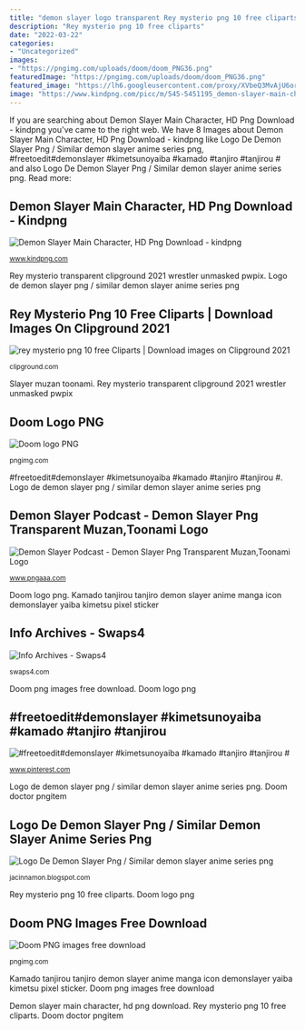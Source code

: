 ```yaml
---
title: "demon slayer logo transparent Rey mysterio png 10 free cliparts"
description: "Rey mysterio png 10 free cliparts"
date: "2022-03-22"
categories:
- "Uncategorized"
images:
- "https://pngimg.com/uploads/doom/doom_PNG36.png"
featuredImage: "https://pngimg.com/uploads/doom/doom_PNG36.png"
featured_image: "https://lh6.googleusercontent.com/proxy/XVbeQ3MvAjU6orNG2m6y2_EwclL1ksVasJRUkK5K6Fz0e4dQktZnjaC1AbNqhyOGYiPI7uubx3QP3o40M-VPgsw5FvPNwTPMRw6PizpAWDZhxT0jvnads-4zIRp6ZBjEdMVwqmrJ9shUv77apSkm0ca6-ZdRG_reBvXTJ6WlN1yk8KnQ_RwJzzzeVWvFHhWBQRs43B6ksIQ56SWrB3LZMBwmB--_azZwBn9LZTYMohHBK_HJFK1beATiWDfx0x2nBjfSXzPWu-bCkDCGZG-wUp8=w1200-h630-p-k-no-nu"
image: "https://www.kindpng.com/picc/m/545-5451195_demon-slayer-main-character-hd-png-download.png"
---
```


If you are searching about Demon Slayer Main Character, HD Png Download - kindpng you've came to the right web. We have 8 Images about Demon Slayer Main Character, HD Png Download - kindpng like Logo De Demon Slayer Png / Similar demon slayer anime series png, #freetoedit#demonslayer #kimetsunoyaiba #kamado #tanjiro #tanjirou # and also Logo De Demon Slayer Png / Similar demon slayer anime series png. Read more:

## Demon Slayer Main Character, HD Png Download - Kindpng

![Demon Slayer Main Character, HD Png Download - kindpng](https://www.kindpng.com/picc/m/545-5451195_demon-slayer-main-character-hd-png-download.png "Rey mysterio transparent clipground 2021 wrestler unmasked pwpix")

<small>www.kindpng.com</small>

Rey mysterio transparent clipground 2021 wrestler unmasked pwpix. Logo de demon slayer png / similar demon slayer anime series png

## Rey Mysterio Png 10 Free Cliparts | Download Images On Clipground 2021

![rey mysterio png 10 free Cliparts | Download images on Clipground 2021](https://clipground.com/images/rey-mysterio-png-6.png "Doom slayer textures pngimg replaced rust missing")

<small>clipground.com</small>

Slayer muzan toonami. Rey mysterio transparent clipground 2021 wrestler unmasked pwpix

## Doom Logo PNG

![Doom logo PNG](https://pngimg.com/uploads/doom/doom_PNG36.png "Doom slayer textures pngimg replaced rust missing")

<small>pngimg.com</small>

#freetoedit#demonslayer #kimetsunoyaiba #kamado #tanjiro #tanjirou #. Logo de demon slayer png / similar demon slayer anime series png

## Demon Slayer Podcast - Demon Slayer Png Transparent Muzan,Toonami Logo

![Demon Slayer Podcast - Demon Slayer Png Transparent Muzan,Toonami Logo](https://image.pngaaa.com/133/4364133-middle.png "Doom logo png")

<small>www.pngaaa.com</small>

Doom logo png. Kamado tanjirou tanjiro demon slayer anime manga icon demonslayer yaiba kimetsu pixel sticker

## Info Archives - Swaps4

![Info Archives - Swaps4](http://swaps4.com/wp-content/uploads/revslider/slider-2/Demon-Slayer-Logo.png "#freetoedit#demonslayer #kimetsunoyaiba #kamado #tanjiro #tanjirou #")

<small>swaps4.com</small>

Doom png images free download. Doom logo png

## #freetoedit#demonslayer #kimetsunoyaiba #kamado #tanjiro #tanjirou #

![#freetoedit#demonslayer #kimetsunoyaiba #kamado #tanjiro #tanjirou #](https://i.pinimg.com/originals/46/8e/35/468e359c27cae415d896b3729e9d3ac1.png "Doom doctor pngitem")

<small>www.pinterest.com</small>

Logo de demon slayer png / similar demon slayer anime series png. Doom doctor pngitem

## Logo De Demon Slayer Png / Similar Demon Slayer Anime Series Png

![Logo De Demon Slayer Png / Similar demon slayer anime series png](https://lh6.googleusercontent.com/proxy/XVbeQ3MvAjU6orNG2m6y2_EwclL1ksVasJRUkK5K6Fz0e4dQktZnjaC1AbNqhyOGYiPI7uubx3QP3o40M-VPgsw5FvPNwTPMRw6PizpAWDZhxT0jvnads-4zIRp6ZBjEdMVwqmrJ9shUv77apSkm0ca6-ZdRG_reBvXTJ6WlN1yk8KnQ_RwJzzzeVWvFHhWBQRs43B6ksIQ56SWrB3LZMBwmB--_azZwBn9LZTYMohHBK_HJFK1beATiWDfx0x2nBjfSXzPWu-bCkDCGZG-wUp8=w1200-h630-p-k-no-nu "Demon slayer podcast")

<small>jacinnamon.blogspot.com</small>

Rey mysterio png 10 free cliparts. Doom logo png

## Doom PNG Images Free Download

![Doom PNG images free download](http://pngimg.com/uploads/doom/doom_PNG44.png "Slayer muzan toonami")

<small>pngimg.com</small>

Kamado tanjirou tanjiro demon slayer anime manga icon demonslayer yaiba kimetsu pixel sticker. Doom png images free download

Demon slayer main character, hd png download. Rey mysterio png 10 free cliparts. Doom doctor pngitem
